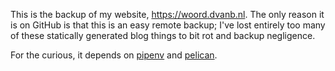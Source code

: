 This is the backup of my website, https://woord.dvanb.nl. The only reason it is
on GitHub is that this is an easy remote backup; I've lost entirely too many
of these statically generated blog things to bit rot and backup negligence.

For the curious, it depends on [pipenv](https://docs.pipenv.org/) and
[pelican](https://getpelican.com).

